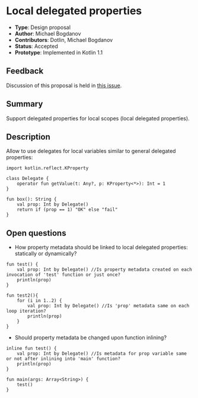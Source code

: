 # Local delegated properties

* **Type**: Design proposal
* **Author**: Michael Bogdanov
* **Contributors**: Dotlin, Michael Bogdanov
* **Status**: Accepted
* **Prototype**: Implemented in Kotlin 1.1

## Feedback 

Discussion of this proposal is held in [this issue](https://github.com/Kotlin/KEEP/issues/25).

## Summary

Support delegated properties for local scopes (local delegated properties).

## Description

Allow to use delegates for local variables similar to general delegated properties:

```
import kotlin.reflect.KProperty

class Delegate {
    operator fun getValue(t: Any?, p: KProperty<*>): Int = 1
}

fun box(): String {
    val prop: Int by Delegate()
    return if (prop == 1) "OK" else "fail"
}
```

## Open questions

- How property metadata should be linked to local delegated properties: statically or dynamically?

```
fun test() {
    val prop: Int by Delegate() //Is property metadata created on each invocation of 'test' function or just once?
    println(prop)
}

fun test2(){
    for (i in 1..2) {
        val prop: Int by Delegate() //Is 'prop' metadata same on each loop iteration?
        println(prop)
    }    
}
```

- Should property metadata be changed upon function inlining?
```
inline fun test() {
    val prop: Int by Delegate() //Is metadata for prop variable same or not after inlining into 'main' function?
    println(prop)
}

fun main(args: Array<String>) {
    test()
}
```
